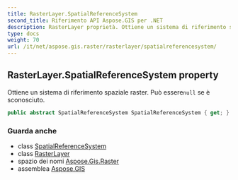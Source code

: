 ```yaml
---
title: RasterLayer.SpatialReferenceSystem
second_title: Riferimento API Aspose.GIS per .NET
description: RasterLayer proprietà. Ottiene un sistema di riferimento spaziale raster. Può esserenull se è sconosciuto.
type: docs
weight: 70
url: /it/net/aspose.gis.raster/rasterlayer/spatialreferencesystem/
---
```

## RasterLayer.SpatialReferenceSystem property

Ottiene un sistema di riferimento spaziale raster. Può essere`null` se è sconosciuto.

```csharp
public abstract SpatialReferenceSystem SpatialReferenceSystem { get; }
```

### Guarda anche

* class [SpatialReferenceSystem](../../../aspose.gis.spatialreferencing/spatialreferencesystem/)
* class [RasterLayer](../)
* spazio dei nomi [Aspose.Gis.Raster](../../rasterlayer/)
* assemblea [Aspose.GIS](../../../)


